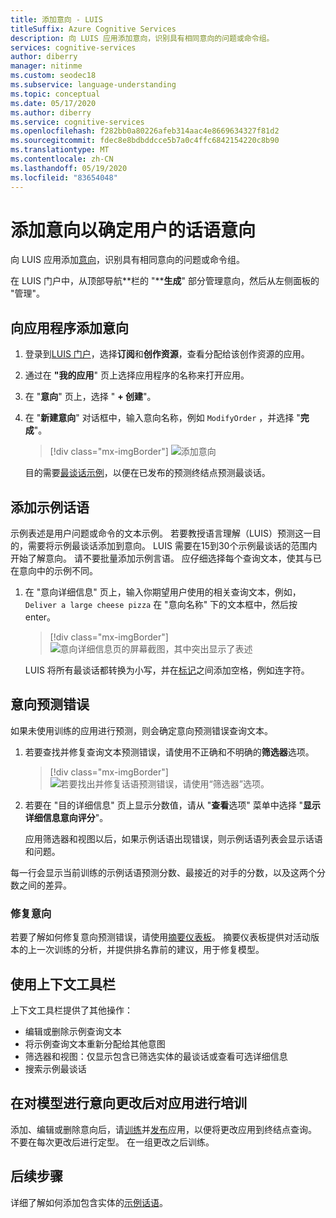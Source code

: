 ```yaml
---
title: 添加意向 - LUIS
titleSuffix: Azure Cognitive Services
description: 向 LUIS 应用添加意向，识别具有相同意向的问题或命令组。
services: cognitive-services
author: diberry
manager: nitinme
ms.custom: seodec18
ms.subservice: language-understanding
ms.topic: conceptual
ms.date: 05/17/2020
ms.author: diberry
ms.service: cognitive-services
ms.openlocfilehash: f282bb0a80226afeb314aac4e8669634327f81d2
ms.sourcegitcommit: fdec8e8bdbddcce5b7a0c4ffc6842154220c8b90
ms.translationtype: MT
ms.contentlocale: zh-CN
ms.lasthandoff: 05/19/2020
ms.locfileid: "83654048"
---
```

# <a name="add-intents-to-determine-user-intention-of-utterances"></a>添加意向以确定用户的话语意向

向 LUIS 应用添加[意向](luis-concept-intent.md)，识别具有相同意向的问题或命令组。

在 LUIS 门户中，从顶部导航**栏的 "****生成**" 部分管理意向，然后从左侧面板的 "管理"。

## <a name="add-an-intent-to-your-app"></a>向应用程序添加意向

1. 登录到[LUIS 门户](https://www.luis.ai)，选择**订阅**和**创作资源**，查看分配给该创作资源的应用。
1. 通过在 **"我的应用**" 页上选择应用程序的名称来打开应用。
1. 在 "**意向**" 页上，选择 " **+ 创建**"。
1. 在 "**新建意向**" 对话框中，输入意向名称，例如 `ModifyOrder` ，并选择 "**完成**"。

    > [!div class="mx-imgBorder"]
    > ![添加意向](./media/luis-how-to-add-intents/Addintent-dialogbox.png)

    目的需要[最谈话示例](luis-concept-utterance.md)，以便在已发布的预测终结点预测最谈话。

## <a name="add-an-example-utterance"></a>添加示例话语

示例表述是用户问题或命令的文本示例。 若要教授语言理解（LUIS）预测这一目的，需要将示例最谈话添加到意向。 LUIS 需要在15到30个示例最谈话的范围内开始了解意向。 请不要批量添加示例言语。 应仔细选择每个查询文本，使其与已在意向中的示例不同。

1. 在 "意向详细信息" 页上，输入你期望用户使用的相关查询文本，例如， `Deliver a large cheese pizza` 在 "意向名称" 下的文本框中，然后按 enter。

    > [!div class="mx-imgBorder"]
    > ![意向详细信息页的屏幕截图，其中突出显示了表述](./media/luis-how-to-add-intents/add-new-utterance-to-intent.png)

    LUIS 将所有最谈话都转换为小写，并在[标记](luis-language-support.md#tokenization)之间添加空格，例如连字符。

<a name="#intent-prediction-discrepancy-errors"></a>

## <a name="intent-prediction-errors"></a>意向预测错误

如果未使用训练的应用进行预测，则会确定意向预测错误查询文本。

1. 若要查找并修复查询文本预测错误，请使用不正确和不明确的**筛选器**选项。

    > [!div class="mx-imgBorder"]
    > ![若要找出并修复话语预测错误，请使用“筛选器”选项。](./media/luis-how-to-add-intents/find-intent-prediction-errors.png)

1. 若要在 "目的详细信息" 页上显示分数值，请从 "**查看**选项" 菜单中选择 "**显示详细信息意向评分**"。

    应用筛选器和视图以后，如果示例话语出现错误，则示例话语列表会显示话语和问题。

每一行会显示当前训练的示例话语预测分数、最接近的对手的分数，以及这两个分数之间的差异。

### <a name="fixing-intents"></a>修复意向

若要了解如何修复意向预测错误，请使用[摘要仪表板](luis-how-to-use-dashboard.md)。 摘要仪表板提供对活动版本的上一次训练的分析，并提供排名靠前的建议，用于修复模型。

## <a name="using-the-contextual-toolbar"></a>使用上下文工具栏

上下文工具栏提供了其他操作：

* 编辑或删除示例查询文本
* 将示例查询文本重新分配给其他意图
* 筛选器和视图：仅显示包含已筛选实体的最谈话或查看可选详细信息
* 搜索示例最谈话

## <a name="train-your-app-after-changing-model-with-intents"></a>在对模型进行意向更改后对应用进行培训

添加、编辑或删除意向后，请[训练](luis-how-to-train.md)并[发布](luis-how-to-publish-app.md)应用，以便将更改应用到终结点查询。 不要在每次更改后进行定型。 在一组更改之后训练。

## <a name="next-steps"></a>后续步骤

详细了解如何添加包含实体的[示例话语](luis-how-to-add-example-utterances.md)。
